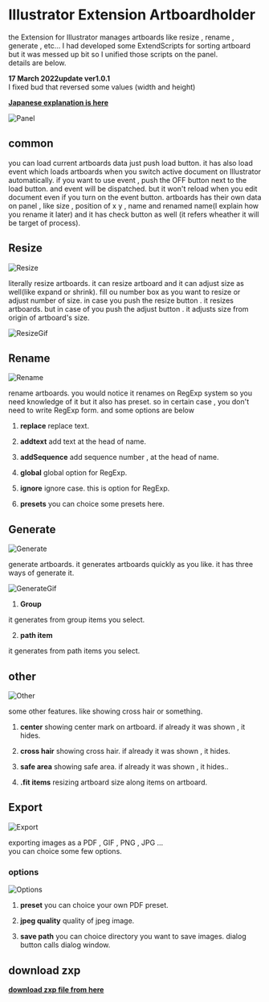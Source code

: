 # Illustrator Extension Artboardholder

the Extension for Illustrator manages artboards
like resize , rename , generate , etc...
I had developed some ExtendScripts for sorting artboard but it was messed up bit so I unified those scripts on the panel.  
details are below.

**17 March 2022update ver1.0.1**  
I fixed bud that reversed some values (width and height)

**[Japanese explanation is here](https://kawano-shuji.com/justdiary/2021/11/25/illustrator-extension-artboardholder/)**

![Panel](./readmeImages/panelCommon.jpg)

## common

you can load current artboards data just push load button.
it has also load event which loads artboards when you switch active document on Illustrator automatically.
if you want to use event , push the OFF button next to the load button. and event will be dispatched.
but it won't reload when you edit document even if you turn on the event button.
artboards has their own data on panel , like size , position of x y , name and renamed name(I explain how you rename it later) and it has check button as well (it refers wheather it will be target of process).

## Resize

![Resize](./readmeImages/Resize.jpg)

literally resize artboards.
it can resize artboard and it can adjust size as well(like expand or shrink).
fill ou number box as you want to resize or adjust number of size.
in case you push the resize button . it resizes artboards. but in case of you push the adjust button . it adjusts size from origin of artboard's size.

![ResizeGif](./readmeImages/resizeGIf.gif)

## Rename

![Rename](./readmeImages/Rename.jpg)

rename artboards.
you would notice it renames on RegExp system so you need knowledge of it but it also has preset.
so in certain case , you don't need to write RegExp form.
and some options are below

1. **replace**
replace text.

2. **addtext**
add text at the head of name.

3. **addSequence**
add sequence number , at the head of name.

4. **global**
global option for RegExp.

5. **ignore**
ignore case. this is option for RegExp.

6. **presets**
you can choice some presets here.

## Generate

![Generate](./readmeImages/Generate.jpg)

generate artboards.
it generates artboards quickly as you like.
it has three ways of generate it.

![GenerateGif](./readmeImages/generate.gif)

1. **Group**

it generates from group items you select.

2. **path item**

it generates from path items you select.

## other

![Other](./readmeImages/Other.jpg)

some other features. like showing cross hair or something.

1. **center**
showing center mark on artboard. if already it was shown , it hides.

2. **cross hair**
showing cross hair. if already it was shown , it hides.

3. **safe area**
showing safe area. if already it was shown , it hides..

4. **.fit items**
resizing artboard size along items on artboard.

## Export

![Export](./readmeImages/Export.jpg)

exporting images as a PDF , GIF , PNG , JPG ...  
you can choice some few options.

### options

![Options](./readmeImages/Options.jpg)

1. **preset**
you can choice your own PDF preset.

2. **jpeg quality**
quality of jpeg image.

3. **save path**
you can choice directory you want to save images. dialog button calls dialog window.


## download zxp

**[download zxp file from here](https://kawano-shuji.com/strage/ArtBoardHolder_1_0_1.zxp)** 
